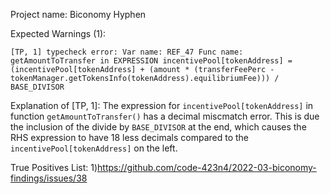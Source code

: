 Project name: Biconomy Hyphen

Expected Warnings (1):

`[TP, 1] typecheck error: Var name: REF_47 Func name: getAmountToTransfer in EXPRESSION incentivePool[tokenAddress] = (incentivePool[tokenAddress] + (amount * (transferFeePerc - tokenManager.getTokensInfo(tokenAddress).equilibriumFee))) / BASE_DIVISOR`

Explanation of [TP, 1]: The expression for `incentivePool[tokenAddress]` in function `getAmountToTransfer()` has a decimal miscmatch error.
This is due the inclusion of the divide by `BASE_DIVISOR` at the end, which causes the RHS expression to have 18 less decimals compared to the `incentivePool[tokenAddress]` on the left.

True Positives List:
1)https://github.com/code-423n4/2022-03-biconomy-findings/issues/38
